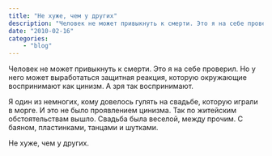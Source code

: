```yaml
---
title: "Не хуже, чем у других"
description: "Человек не может привыкнуть к смерти. Это я на себе проверил."
date: "2010-02-16"
categories: 
    - "blog"
---
```


Человек не может привыкнуть к смерти. Это я на себе проверил. Но у него может выработаться защитная реакция, которую окружающие воспринимают как цинизм. А зря так воспринимают.

Я один из немногих, кому довелось гулять на свадьбе, которую играли в морге. И это не было проявлением цинизма. Так по житейским обстоятельствам вышло. Свадьба была веселой, между прочим. С баяном, пластинками, танцами и шутками.

Не хуже, чем у других.
